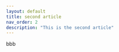 ```yaml
---
layout: default
title: second article
nav_order: 2
description: "This is the second article"
---
```


bbb